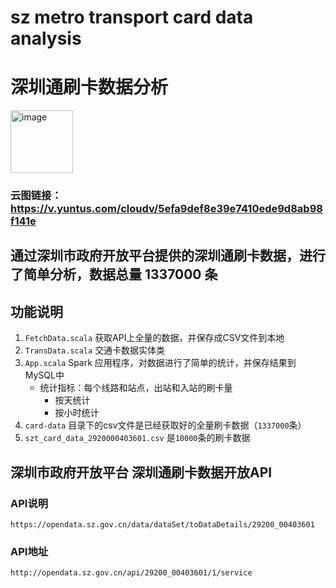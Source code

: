 # sz metro transport card data analysis
# 深圳通刷卡数据分析 

<img src="https://github.com/haozhang-x/sz-metro-transport-card-data-analysis/blob/master/src/main/resources/images/204521%402x.png" width ="100" height = "100"  alt="image"/>

### 云图链接：https://v.yuntus.com/cloudv/5efa9def8e39e7410ede9d8ab98f141e
## 通过深圳市政府开放平台提供的深圳通刷卡数据，进行了简单分析，数据总量 1337000 条
## 功能说明
1. `FetchData.scala` 获取API上全量的数据，并保存成CSV文件到本地 
2. `TransData.scala` 交通卡数据实体类
3. `App.scala` Spark 应用程序，对数据进行了简单的统计，并保存结果到MySQL中
      - 统计指标：每个线路和站点，出站和入站的刷卡量
          * 按天统计
          * 按小时统计
4. `card-data` 目录下的csv文件是已经获取好的全量刷卡数据（`1337000`条）
5. `szt_card_data_2920000403601.csv` 是`10000`条的刷卡数据   
## 深圳市政府开放平台 深圳通刷卡数据开放API
### API说明
`https://opendata.sz.gov.cn/data/dataSet/toDataDetails/29200_00403601`
### API地址
`http://opendata.sz.gov.cn/api/29200_00403601/1/service`

